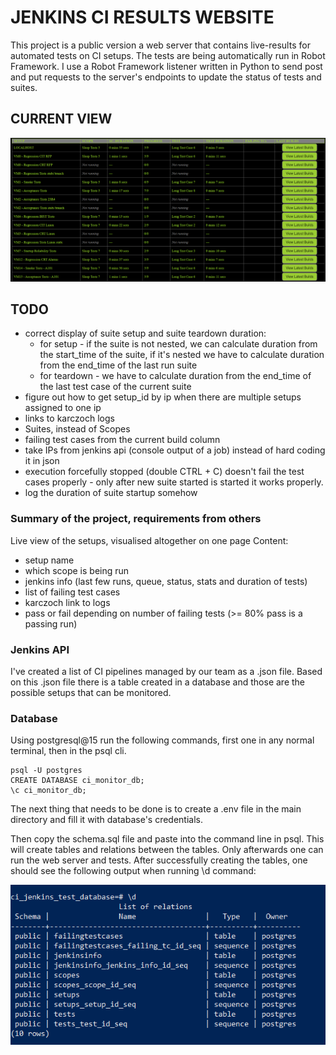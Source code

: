 # JENKINS CI RESULTS WEBSITE

This project is a public version a web server that contains live-results for automated tests on CI setups.
The tests are being automatically run in Robot Framework. I use a Robot Framework listener written in Python to send post and put requests to the server's endpoints to update the status of tests and suites.

## CURRENT VIEW

![Current View of the website](media/current_view.png)

## TODO

- correct display of suite setup and suite teardown duration:
	- for setup - if the suite is not nested, we can calculate duration from the start_time of the suite, if it's nested we have to calculate duration from the end_time of the last run suite
	- for teardown - we have to calculate duration from the end_time of the last test case of the current suite
- figure out how to get setup_id by ip when there are multiple setups assigned to one ip 
- links to karczoch logs
- Suites, instead of Scopes
- failing test cases from the current build column
- take IPs from jenkins api (console output of a job) instead of hard coding it in json
- execution forcefully stopped (double CTRL + C) doesn't fail the test cases properly - only after new suite started is started it works properly.
- log the duration of suite startup somehow


### Summary of the project, requirements from others

Live view of the setups, visualised altogether on one page
Content:

- setup name
- which scope is being run
- jenkins info (last few runs, queue, status, stats and duration of tests)
- list of failing test cases
- karczoch link to logs
- pass or fail depending on number of failing tests (>= 80% pass is a passing run)

### Jenkins API

I've created a list of CI pipelines managed by our team as a .json file. Based on this .json file there is a table created in a database and those are the possible setups that can be monitored. 

### Database

Using postgresql@15 run the following commands, first one in any normal terminal, then in the psql cli.

```
psql -U postgres
CREATE DATABASE ci_monitor_db;
\c ci_monitor_db;
```

The next thing that needs to be done is to create a .env file in the main directory and fill it with database's credentials.

Then copy the schema.sql file and paste into the command line in psql. This will create tables and relations between the tables. Only afterwards one can run the web server and tests.
After successfully creating the tables, one should see the following output when running \d command:

![database](media/database.png)

